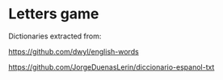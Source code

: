 # Letters game



Dictionaries extracted from:

https://github.com/dwyl/english-words

https://github.com/JorgeDuenasLerin/diccionario-espanol-txt
